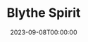 ---
title: Blythe Spirit
date: 2023-09-08T00:00:00
opening_date: 1945-10-19
closing_date: 1945-10-26
layout: productions
program:
Theatre: Theatre Jacksonville
Venue: Little Theatre
cast:
- Charles: E.S. Beauchamp-Nobbs
- Doctor Bradman: Richard Catherwood
- Edith: Alice McBride
- Elvira: Irma Baker
- Madame Arcati: Elizabeth Reed
- Mrs. Bradman: Carrleen Wells
- Ruth: Mildred Cooper
crew:
- Assistant Stage Manager: Dorothy Greenlaw
- Box Office:
  - A.V. Lopez
  - Brilla Snead
  - Elizabeth Hulett
  - Raymond C. Winstead
- Building and Painting Crew:
  - Ann Hirth
  - Annabelle Anderson
  - Bradley Geiger
  - Bryant Simms
  - Carol Corbett
  - Edythe Guernsey
  - Gwen Overley
  - Hinkley Greenlaw
  - Irma Jean Manning
  - Josephine Howard
  - Lloyd Henson
  - Louise Tennent
- Curtain:
  - Albert Hedison
  - Charles R. Hess
- Director: L. Bramer Carlson
- Flowers: Mrs. J.W. Rembert
- Make-up: Elmo Lehman
- Music:
  - Harry Phillip Edwards
  - Seth Teasdale
- Photographs: Robert F. Marsh
- Properties:
  - Dena Barrs Wood
  - Edythe Guernsey
  - Ethel Winstead
  - Helen Kriebs
  - Jewett Ashley
  - Lois Davidson
  - Mildred Roth
  - Sarah McRae
  - Shirley Chardkoff
- Publicity:
  - Heidi Meyer
  - Hilda White
- Stage Manager: Margaret Reaves
- Set Design: Duke LeBrun
- Switchboard: Edward C. Smith
- Wardrobe:
  - Dorothy Duggan
  - Edith Garrison
  - Kathryn Smith
  - Louise Tennent
  - Roberta Cameron
  - Zan Platte
orchestra:
---